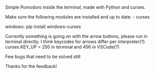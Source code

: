 Simple Pomodoro inside the terminal, made with Python and curses.

Make sure the following modules are installed and up to date:
    - curses

windows:
    pip install windows-curses


Currently something is going on with the arrow buttons, please run in terminal directly.
I think keycodes for arrows differ per interpreter(?) curses.KEY_UP = 250 in terminal and 456 in VSCode(?)

Few bugs that need to be solved still

Thanks for the feedback!